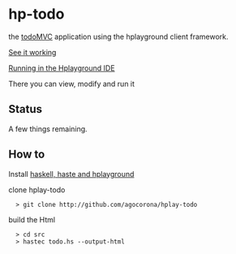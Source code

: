 hp-todo
=======

the [todoMVC](todomvc.com) application using the hplayground client framework.

[See it working](http://mflowdemo.herokuapp.com/todo.html)

[Running in the Hplayground IDE](https://tryplayg.herokuapp.com/try/todo.hs/edit)

There you can view, modify and run it

Status
------
A few things remaining.

How to
------
Install [haskell, haste and hplayground](https://github.com/agocorona/hplayground)

clone hplay-todo

      > git clone http://github.com/agocorona/hplay-todo

build the Html

      > cd src
      > hastec todo.hs --output-html

